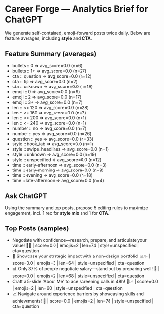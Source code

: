 # Career Forge — Analytics Brief for ChatGPT

We generate self-contained, emoji-forward posts twice daily. Below are feature averages, including **style** and **CTA**.

## Feature Summary (averages)

- bullets :: 0 => avg_score=0.0 (n=6)
- bullets :: 1+ => avg_score=0.0 (n=27)
- cta :: question => avg_score=0.0 (n=12)
- cta :: tip => avg_score=0.0 (n=2)
- cta :: unknown => avg_score=0.0 (n=19)
- emoji :: 0 => avg_score=0.0 (n=9)
- emoji :: 2 => avg_score=0.0 (n=17)
- emoji :: 3+ => avg_score=0.0 (n=7)
- len :: <= 120 => avg_score=0.0 (n=28)
- len :: <= 160 => avg_score=0.0 (n=3)
- len :: <= 200 => avg_score=0.0 (n=1)
- len :: <= 240 => avg_score=0.0 (n=1)
- number :: no => avg_score=0.0 (n=7)
- number :: yes => avg_score=0.0 (n=26)
- question :: yes => avg_score=0.0 (n=33)
- style :: hook_lab => avg_score=0.0 (n=1)
- style :: swipe_headlines => avg_score=0.0 (n=1)
- style :: unknown => avg_score=0.0 (n=19)
- style :: unspecified => avg_score=0.0 (n=12)
- time :: early-afternoon => avg_score=0.0 (n=3)
- time :: early-morning => avg_score=0.0 (n=8)
- time :: evening => avg_score=0.0 (n=18)
- time :: late-afternoon => avg_score=0.0 (n=4)

## Ask ChatGPT

Using the summary and top posts, propose 5 editing rules to maximize engagement, incl. 1 rec for **style mix** and 1 for **CTA**.

## Top Posts (samples)

- Negotiate with confidence—research, prepare, and articulate your value! 💼💪  | score=0.0 | emojis=2 | len=74 | style=unspecified | cta=question
- 🚀 Showcase your strategic impact with a non-design portfolio! 📊✨  | score=0.0 | emojis=3 | len=64 | style=unspecified | cta=question
- 📊 Only 37% of people negotiate salary—stand out by preparing well! 💪  | score=0.0 | emojis=2 | len=68 | style=unspecified | cta=question
- Craft a 5-slide 'About Me' to ace screening calls in 48h! 🎯📈  | score=0.0 | emojis=2 | len=60 | style=unspecified | cta=question
- 📈 Navigate around experience barriers by showcasing skills and achievements! 🚀  | score=0.0 | emojis=2 | len=78 | style=unspecified | cta=question